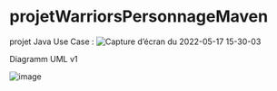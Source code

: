 # projetWarriorsPersonnageMaven
projet Java
Use Case :
![Capture d’écran du 2022-05-17 15-30-03](https://user-images.githubusercontent.com/96528760/168822745-db5fdcc5-16b3-4da5-9b89-3c9fec0c5b02.png)

Diagramm UML v1

![image](https://user-images.githubusercontent.com/96528760/168822843-a9264cc1-a691-4392-a16f-1f5bcd995d68.png)
